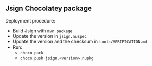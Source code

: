 Jsign Chocolatey package
------------------------

Deployment procedure:
* Build Jsign with `mvn package`
* Update the version in `jsign.nuspec`
* Update the version and the checksum in `tools/VERIFICATION.md`
* Run:
  * `choco pack`
  * `choco push jsign.<version>.nupkg`
